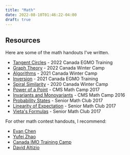 ```yaml
---
title: "Math"
date: 2022-08-10T01:46:22-04:00
draft: true
---
```


## Resources
Here are some of the math handouts I've written.

* [Tangent Circles](tangent-circles.pdf) - 2022 Canada EGMO Training
* [Graph Theory](graph-theory.pdf) - 2022 Canada Winter Camp
* [Algorithms](algorithms.pdf) - 2021 Canada Winter Camp
* [Inversion](inversion.pdf) - 2021 Canada EGMO Training
* [Spiral Similarity](spiral-similarity.pdf) - 2020 Canada Winter Camp
* [Power of a Point](power-of-a-point.pdf) - CMS Math Camp 2017
* [Invariants and Monovariants](invariants-and-monovariants.pdf) - CMS Math Camp 2016
* [Probability States](probability-states.pdf) - Senior Math Club 2017
* [Linearity of Expectation](linearity-of-expectation.pdf) - Senior Math Club 2017
* [Vieta's Formulas](vieta-formulas.pdf) - Senior Math Club 2017

For other math contest handouts, I recommend:
* [Evan Chen](https://web.evanchen.cc/olympiad.html)
* [Yufei Zhao](https://yufeizhao.com/olympiad/)
* [Canada IMO Training Camp](https://sites.google.com/site/imocanada)
* [David Altizio](https://www.andrew.cmu.edu/user/daltizio/mathstuff.html)
